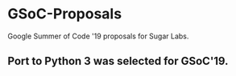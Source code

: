 # GSoC-Proposals
Google Summer of Code '19 proposals for Sugar Labs.

## Port to Python 3 was selected for GSoC'19.
